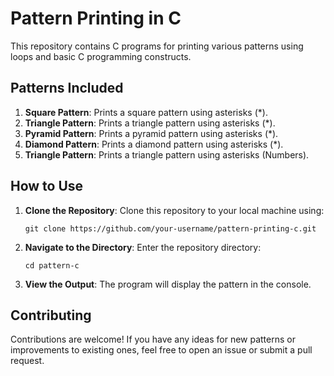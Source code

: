 # Pattern Printing in C

This repository contains C programs for printing various patterns using loops and basic C programming constructs.

## Patterns Included

1. **Square Pattern**: Prints a square pattern using asterisks (\*).
2. **Triangle Pattern**: Prints a triangle pattern using asterisks (\*).
3. **Pyramid Pattern**: Prints a pyramid pattern using asterisks (\*).
4. **Diamond Pattern**: Prints a diamond pattern using asterisks (\*).
5. **Triangle Pattern**: Prints a triangle pattern using asterisks (Numbers).

## How to Use

1. **Clone the Repository**: Clone this repository to your local machine using:

    ```
    git clone https://github.com/your-username/pattern-printing-c.git
    ```

2. **Navigate to the Directory**: Enter the repository directory:

    ```
    cd pattern-c
    ```

3. **View the Output**: The program will display the pattern in the console. 

## Contributing 

Contributions are welcome! If you have any ideas for new patterns or improvements to existing ones, feel free to open an issue or submit a pull request.

